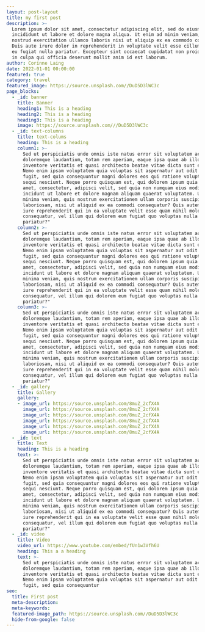 ```yaml
---
layout: post-layout
title: my first post
description: >-
  Lorem ipsum dolor sit amet, consectetur adipiscing elit, sed do eiusmod tempor
  incididunt ut labore et dolore magna aliqua. Ut enim ad minim veniam, quis
  nostrud exercitation ullamco laboris nisi ut aliquip ex ea commodo consequat.
  Duis aute irure dolor in reprehenderit in voluptate velit esse cillum dolore
  eu fugiat nulla pariatur. Excepteur sint occaecat cupidatat non proident, sunt
  in culpa qui officia deserunt mollit anim id est laborum.
author: Corinne Laing
date: 2022-01-01 00:00:00
featured: true
category: travel
featured_image: https://source.unsplash.com//DuD5D3lWC3c
page_blocks:
  - _id: banner
    title: Banner
    heading1: This is a heading
    heading2: This is a heading
    heading3: This is a heading
    image: https://source.unsplash.com///DuD5D3lWC3c
  - _id: text-columns
    title: text-colums
    heading: This is a heading
    column1: >-
      Sed ut perspiciatis unde omnis iste natus error sit voluptatem accusantium
      doloremque laudantium, totam rem aperiam, eaque ipsa quae ab illo
      inventore veritatis et quasi architecto beatae vitae dicta sunt explicabo.
      Nemo enim ipsam voluptatem quia voluptas sit aspernatur aut odit aut
      fugit, sed quia consequuntur magni dolores eos qui ratione voluptatem
      sequi nesciunt. Neque porro quisquam est, qui dolorem ipsum quia dolor sit
      amet, consectetur, adipisci velit, sed quia non numquam eius modi tempora
      incidunt ut labore et dolore magnam aliquam quaerat voluptatem. Ut enim ad
      minima veniam, quis nostrum exercitationem ullam corporis suscipit
      laboriosam, nisi ut aliquid ex ea commodi consequatur? Quis autem vel eum
      iure reprehenderit qui in ea voluptate velit esse quam nihil molestiae
      consequatur, vel illum qui dolorem eum fugiat quo voluptas nulla
      pariatur?"
    column2: >-
      Sed ut perspiciatis unde omnis iste natus error sit voluptatem accusantium
      doloremque laudantium, totam rem aperiam, eaque ipsa quae ab illo
      inventore veritatis et quasi architecto beatae vitae dicta sunt explicabo.
      Nemo enim ipsam voluptatem quia voluptas sit aspernatur aut odit aut
      fugit, sed quia consequuntur magni dolores eos qui ratione voluptatem
      sequi nesciunt. Neque porro quisquam est, qui dolorem ipsum quia dolor sit
      amet, consectetur, adipisci velit, sed quia non numquam eius modi tempora
      incidunt ut labore et dolore magnam aliquam quaerat voluptatem. Ut enim ad
      minima veniam, quis nostrum exercitationem ullam corporis suscipit
      laboriosam, nisi ut aliquid ex ea commodi consequatur? Quis autem vel eum
      iure reprehenderit qui in ea voluptate velit esse quam nihil molestiae
      consequatur, vel illum qui dolorem eum fugiat quo voluptas nulla
      pariatur?"
    column3: >-
      Sed ut perspiciatis unde omnis iste natus error sit voluptatem accusantium
      doloremque laudantium, totam rem aperiam, eaque ipsa quae ab illo
      inventore veritatis et quasi architecto beatae vitae dicta sunt explicabo.
      Nemo enim ipsam voluptatem quia voluptas sit aspernatur aut odit aut
      fugit, sed quia consequuntur magni dolores eos qui ratione voluptatem
      sequi nesciunt. Neque porro quisquam est, qui dolorem ipsum quia dolor sit
      amet, consectetur, adipisci velit, sed quia non numquam eius modi tempora
      incidunt ut labore et dolore magnam aliquam quaerat voluptatem. Ut enim ad
      minima veniam, quis nostrum exercitationem ullam corporis suscipit
      laboriosam, nisi ut aliquid ex ea commodi consequatur? Quis autem vel eum
      iure reprehenderit qui in ea voluptate velit esse quam nihil molestiae
      consequatur, vel illum qui dolorem eum fugiat quo voluptas nulla
      pariatur?"
  - _id: gallery
    title: Gallery
    gallery:
    - image_url: https://source.unsplash.com/8muZ_2cfX4A
      image_url: https://source.unsplash.com/8muZ_2cfX4A
      image_url: https://source.unsplash.com/8muZ_2cfX4A
      image_url: https://source.unsplash.com/8muZ_2cfX4A
      image_url: https://source.unsplash.com/8muZ_2cfX4A
      image_url: https://source.unsplash.com/8muZ_2cfX4A
  - _id: text
    title: Text
    heading: This is a heading
    text: >-
      Sed ut perspiciatis unde omnis iste natus error sit voluptatem accusantium
      doloremque laudantium, totam rem aperiam, eaque ipsa quae ab illo
      inventore veritatis et quasi architecto beatae vitae dicta sunt explicabo.
      Nemo enim ipsam voluptatem quia voluptas sit aspernatur aut odit aut
      fugit, sed quia consequuntur magni dolores eos qui ratione voluptatem
      sequi nesciunt. Neque porro quisquam est, qui dolorem ipsum quia dolor sit
      amet, consectetur, adipisci velit, sed quia non numquam eius modi tempora
      incidunt ut labore et dolore magnam aliquam quaerat voluptatem. Ut enim ad
      minima veniam, quis nostrum exercitationem ullam corporis suscipit
      laboriosam, nisi ut aliquid ex ea commodi consequatur? Quis autem vel eum
      iure reprehenderit qui in ea voluptate velit esse quam nihil molestiae
      consequatur, vel illum qui dolorem eum fugiat quo voluptas nulla
      pariatur?"
  - _id: video
    title: Video
    video_url: https://www.youtube.com/embed/fUn1w3Vfh6U
    heading: This a a heading
    text: >-
      Sed ut perspiciatis unde omnis iste natus error sit voluptatem accusantium
      doloremque laudantium, totam rem aperiam, eaque ipsa quae ab illo
      inventore veritatis et quasi architecto beatae vitae dicta sunt explicabo.
      Nemo enim ipsam voluptatem quia voluptas sit aspernatur aut odit aut
      fugit, sed quia consequuntur
seo:
  title: First post
  meta-description:
  meta-keywords:
  featured-image_path: https://source.unsplash.com//DuD5D3lWC3c
  hide-from-google: false
---
```

